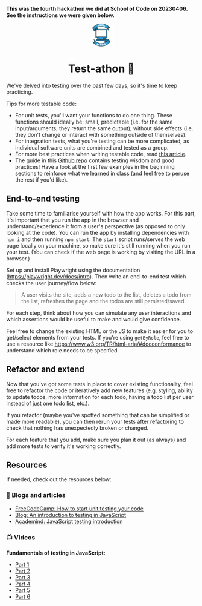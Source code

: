**This was the fourth hackathon we did at School of Code on 20230406. See the instructions we were given below.**



<div align="center">
    <img alt="School of Code" src="./images/soc-logo.png" width="60" />
</div>
<h1 align="center">
  Test-athon 🧪
</h1>

We've delved into testing over the past few days, so it's time to keep practicing.

Tips for more testable code:

- For unit tests, you'll want your functions to do one thing. These functions should ideally be: small, predictable (i.e. for the same input/arguments, they return the same output), without side effects (i.e. they don't change or interact with something outside of themselves).
- For integration tests, what you're testing can be more complicated, as individual software units are combined and tested as a group.
- For more best practices when writing testable code, read [this article](https://blog.logrocket.com/javascript-testing-best-practices/).
- The guide in this [Github repo](https://github.com/goldbergyoni/javascript-testing-best-practices) contains testing wisdom and good practices! Have a look at the first few examples in the beginning sections to reinforce what we learned in class (and feel free to peruse the rest if you'd like).

## End-to-end testing

Take some time to familiarise yourself with how the app works. For this part, it's important that you run the app in the browser and understand/experience it from a user's perspective (as opposed to only looking at the code). You can run the app by installing dependencies with `npm i` and then running `npm start`. The `start` script runs/serves the web page locally on your machine, so make sure it's still running when you run your test. (You can check if the web page is working by visiting the URL in a browser.)

Set up and install Playwright using the documentation (https://playwright.dev/docs/intro). Then write an end-to-end test which checks the user journey/flow below:

> A user visits the site, adds a new todo to the list, deletes a todo from the list, refreshes the page and the todos are still persisted/saved.

For each step, think about how you can simulate any user interactions and which assertions would be useful to make and would give confidence.

Feel free to change the existing HTML or the JS to make it easier for you to get/select elements from your tests. If you're using `getByRole`, feel free to use a resource like https://www.w3.org/TR/html-aria/#docconformance to understand which role needs to be specified.

## Refactor and extend

Now that you've got some tests in place to cover existing functionality, feel free to refactor the code or iteratively add new features (e.g. styling, ability to update todos, more information for each todo, having a todo list per user instead of just one todo list, etc.).

If you refactor (maybe you've spotted something that can be simplified or made more readable), you can then rerun your tests after refactoring to check that nothing has unexpectedly broken or changed.

For each feature that you add, make sure you plan it out (as always) and add more tests to verify it's working correctly.

## Resources

If needed, check out the resources below:

### 📖 Blogs and articles

- [FreeCodeCamp: How to start unit testing your code](https://www.freecodecamp.org/news/how-to-start-unit-testing-javascript/)
- [Blog: An introduction to testing in JavaScript](https://gabrieltanner.org/blog/testing-introduction)
- [Academind: JavaScript testing introduction](https://academind.com/tutorials/javascript-testing-introduction/)

### 📺 Videos

**Fundamentals of testing in JavaScript:**

- [Part 1](https://drive.google.com/file/d/15fymUHLZZPBeI92WmWq-YTdaNtwSHYMA/view?usp=sharing)
- [Part 2](https://drive.google.com/file/d/15hFmrPDNrqBBgA6bpg4FT0w9zGP0n0IB/view?usp=sharing)
- [Part 3](https://drive.google.com/file/d/15ou12hLjEySNichRgFxGbHvdjoctzDFi/view?usp=sharing)
- [Part 4](https://drive.google.com/file/d/15rQPUQaByT4P5A_e6MULlRLJFhAwq4g2/view?usp=sharing)
- [Part 5](https://drive.google.com/file/d/15ugeFHuLRcgHenZHQr-38daOwfhq2N-G/view?usp=sharing)
- [Part 6](https://drive.google.com/file/d/162IbFNnOfsJ1mNuHzzbo-6lFdnDK18zx/view?usp=sharing)
